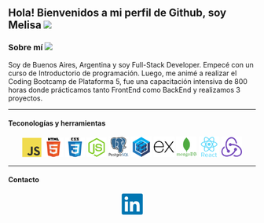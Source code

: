 <h2> Hola! Bienvenidos a mi perfil de Github, soy Melisa <img src="https://media.giphy.com/media/mGcNjsfWAjY5AEZNw6/giphy.gif" width="50"></h2>

<h3> Sobre mí <img src="https://media.giphy.com/media/VgCDAzcKvsR6OM0uWg/giphy.gif" width="50"></h3>

Soy de Buenos Aires, Argentina y soy Full-Stack Developer. Empecé con un curso de Introductorio de programación. Luego, me animé a realizar el Coding Bootcamp de Plataforma 5, fue una capacitación intensiva de 800 horas donde prácticamos tanto FrontEnd como BackEnd y realizamos 3 proyectos.

---

<h4> Teconologías y herramientas </h4>

<p align="center">
<img src="https://github.com/devicons/devicon/blob/master/icons/javascript/javascript-original.svg" title="JavaScript" alt="JavaScript" width="40" heigth="40"/>
<img src="https://raw.githubusercontent.com/devicons/devicon/master/icons/html5/html5-original-wordmark.svg" title="HTML5" alt="HTML5" width="40" heigth="40"/>
<img src="https://raw.githubusercontent.com/devicons/devicon/master/icons/css3/css3-original-wordmark.svg" title="CSS3" alt="CSS3" width="40" heigth="40"/>
<img src="https://raw.githubusercontent.com/devicons/devicon/master/icons/nodejs/nodejs-original.svg" title="NodeJS" alt="NodeJS" width="40" heigth="40"/>
<img src="https://raw.githubusercontent.com/devicons/devicon/master/icons/postgresql/postgresql-original-wordmark.svg" title="PostgreSQL" alt="PostgreSQL" width="42" heigth="42"/>
<img src="https://raw.githubusercontent.com/devicons/devicon/master/icons/sequelize/sequelize-original.svg" title="Sequelize" alt="Sequelize" width="42" heigth="42"/>
<img src="https://raw.githubusercontent.com/devicons/devicon/master/icons/express/express-original.svg" title="Express" alt="Express" width="42" heigth="42"/>
<img src="https://raw.githubusercontent.com/devicons/devicon/master/icons/mongodb/mongodb-plain-wordmark.svg" title="MongoDB" alt="MongoDB" width="42" heigth="42"/>
<img src="https://raw.githubusercontent.com/devicons/devicon/master/icons/react/react-original-wordmark.svg" title="React" alt="React" width="42" heigth="42"/>
<img src="https://raw.githubusercontent.com/devicons/devicon/master/icons/redux/redux-original.svg" title="Redux" alt="Redux" width="42" heigth="42"/>
</p>

---

<h4> Contacto </h4>
<div align="center">
<a href="https://www.linkedin.com/in/melisaburgos/"><img src="https://raw.githubusercontent.com/devicons/devicon/master/icons/linkedin/linkedin-original.svg" title="LinkedIn" alt="LinkedIn" width="45" heigth="45"/>
</div>
